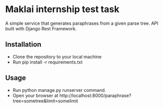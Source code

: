 Maklai internship test task
======
A simple service that generates paraphrases from a given parse tree. API built with Django Rest Framework.

Installation
------
* Clone the repository to your local machine
* Run pip install -r requirements.txt

Usage
------
* Run python manage.py runserver command.
* Open your browser at http://localhost:8000/paraphrase?tree=sometree&limit=somelimit